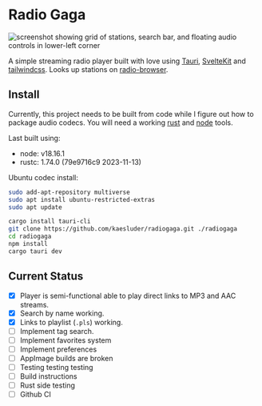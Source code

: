 # Radio Gaga

![screenshot showing grid of stations, search bar, and floating audio controls in lower-left corner](https://kaesluder.github.io/kae-garden-wiki/Radio_Browser_GaGa/Screenshot_20231118_150330.png)

A simple streaming radio player built with love using [Tauri](https://tauri.app), [SvelteKit](https://kit.svelte.dev) and [tailwindcss](https://tailwindcss.com). Looks up stations on [radio-browser](https://www.radio-browser.info).
## Install

Currently, this project needs to be built from code while I figure out how to package audio codecs. You will need a working [rust](https://www.rust-lang.org/tools/install) and [node](https://nodejs.org/en) tools. 

Last built using:
- node: v18.16.1
- rustc: 1.74.0 (79e9716c9 2023-11-13)


Ubuntu codec install:

```sh
sudo add-apt-repository multiverse
sudo apt install ubuntu-restricted-extras
sudo apt update

```


```sh
cargo install tauri-cli
git clone https://github.com/kaesluder/radiogaga.git ./radiogaga
cd radiogaga
npm install
cargo tauri dev

```


## Current Status

- [x] Player is semi-functional able to play direct links to MP3 and AAC streams.
- [x] Search by name working.
- [x] Links to playlist (`.pls`) working.
- [ ] Implement tag search.
- [ ] Implement favorites system
- [ ] Implement preferences
- [ ] AppImage builds are broken
- [ ] Testing testing testing
- [ ] Build instructions
- [ ] Rust side testing
- [ ] Github CI
